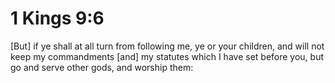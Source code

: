 # 1 Kings 9:6

[But] if ye shall at all turn from following me, ye or your children, and will not keep my commandments [and] my statutes which I have set before you, but go and serve other gods, and worship them: